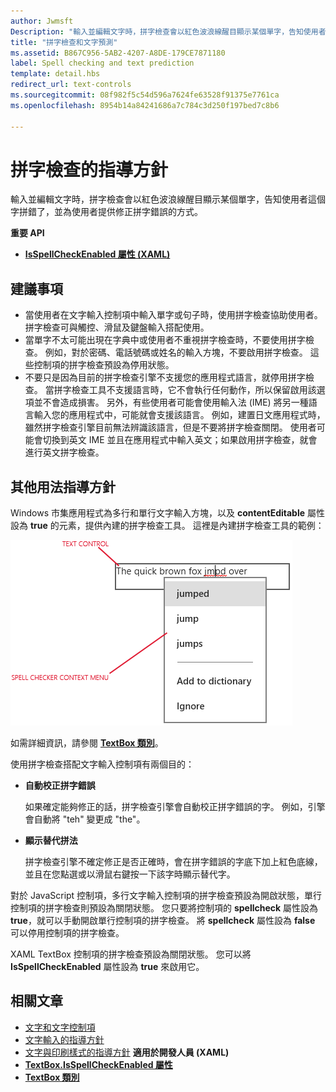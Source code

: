 ```yaml
---
author: Jwmsft
Description: "輸入並編輯文字時，拼字檢查會以紅色波浪線醒目顯示某個單字，告知使用者這個字拼錯了，並為使用者提供修正拼字錯誤的方式。"
title: "拼字檢查和文字預測"
ms.assetid: B867C956-5AB2-4207-A8DE-179CE7871180
label: Spell checking and text prediction
template: detail.hbs
redirect_url: text-controls
ms.sourcegitcommit: 08f982f5c54d596a7624fe63528f91375e7761ca
ms.openlocfilehash: 8954b14a84241686a7c784c3d250f197bed7c8b6

---
```


# 拼字檢查的指導方針

輸入並編輯文字時，拼字檢查會以紅色波浪線醒目顯示某個單字，告知使用者這個字拼錯了，並為使用者提供修正拼字錯誤的方式。

**重要 API**

-   [**IsSpellCheckEnabled 屬性 (XAML)**](https://msdn.microsoft.com/library/windows/apps/br209688)


## <span id="checklist_section"></span><span id="CHECKLIST_SECTION"></span>建議事項


-   當使用者在文字輸入控制項中輸入單字或句子時，使用拼字檢查協助使用者。 拼字檢查可與觸控、滑鼠及鍵盤輸入搭配使用。
-   當單字不太可能出現在字典中或使用者不重視拼字檢查時，不要使用拼字檢查。 例如，對於密碼、電話號碼或姓名的輸入方塊，不要啟用拼字檢查。 這些控制項的拼字檢查預設為停用狀態。
-   不要只是因為目前的拼字檢查引擎不支援您的應用程式語言，就停用拼字檢查。 當拼字檢查工具不支援語言時，它不會執行任何動作，所以保留啟用該選項並不會造成損害。 另外，有些使用者可能會使用輸入法 (IME) 將另一種語言輸入您的應用程式中，可能就會支援該語言。 例如，建置日文應用程式時，雖然拼字檢查引擎目前無法辨識該語言，但是不要將拼字檢查關閉。 使用者可能會切換到英文 IME 並且在應用程式中輸入英文；如果啟用拼字檢查，就會進行英文拼字檢查。

## <span id="Additional_usage_guidance"></span><span id="additional_usage_guidance"></span><span id="ADDITIONAL_USAGE_GUIDANCE"></span>其他用法指導方針


Windows 市集應用程式為多行和單行文字輸入方塊，以及 **contentEditable** 屬性設為 **true** 的元素，提供內建的拼字檢查工具。 這裡是內建拼字檢查工具的範例：

![內建拼字檢查工具](images/spellchecking.png)

如需詳細資訊，請參閱 [**TextBox 類別**](https://msdn.microsoft.com/library/windows/apps/br209683)。

使用拼字檢查搭配文字輸入控制項有兩個目的：

-   **自動校正拼字錯誤**

    如果確定能夠修正的話，拼字檢查引擎會自動校正拼字錯誤的字。 例如，引擎會自動將 "teh" 變更成 "the"。

-   **顯示替代拼法**

    拼字檢查引擎不確定修正是否正確時，會在拼字錯誤的字底下加上紅色底線，並且在您點選或以滑鼠右鍵按一下該字時顯示替代字。

對於 JavaScript 控制項，多行文字輸入控制項的拼字檢查預設為開啟狀態，單行控制項的拼字檢查則預設為關閉狀態。 您只要將控制項的 **spellcheck** 屬性設為 **true**，就可以手動開啟單行控制項的拼字檢查。 將 **spellcheck** 屬性設為 **false** 可以停用控制項的拼字檢查。

XAML TextBox 控制項的拼字檢查預設為關閉狀態。 您可以將 **IsSpellCheckEnabled** 屬性設為 **true** 來啟用它。



## <span id="related_topics"></span>相關文章

* [文字和文字控制項](text-controls.md)
* [文字輸入的指導方針](https://msdn.microsoft.com/library/windows/apps/hh750315)
* [文字與印刷樣式的指導方針](https://msdn.microsoft.com/library/windows/apps/hh700394) 
           **適用於開發人員 (XAML)**
* [**TextBox.IsSpellCheckEnabled 屬性**](https://msdn.microsoft.com/library/windows/apps/br209688)
* [**TextBox 類別**](https://msdn.microsoft.com/library/windows/apps/br209683)

 







<!--HONumber=Jun16_HO5-->


